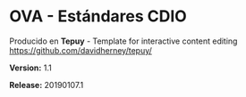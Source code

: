 # OVA - Estándares CDIO

Producido en **Tepuy** - Template for interactive content editing
https://github.com/davidherney/tepuy/

**Version:** 1.1

**Release:** 20190107.1
